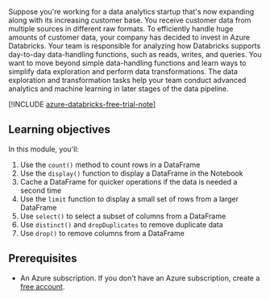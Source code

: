 Suppose you're working for a data analytics startup that's now expanding along with its increasing customer base. You receive customer data from multiple sources in different raw formats. To efficiently handle huge amounts of customer data, your company has decided to invest in Azure Databricks. Your team is responsible for analyzing how Databricks supports day-to-day data-handling functions, such as reads, writes, and queries. You want to move beyond simple data-handling functions and learn ways to simplify data exploration and perform data transformations. The data exploration and transformation tasks help your team conduct advanced analytics and machine learning in later stages of the data pipeline.

[!INCLUDE [azure-databricks-free-trial-note](../../../includes/azure-databricks-free-trial-note.md)]

## Learning objectives

In this module, you'll:

1. Use the `count()` method to count rows in a DataFrame
1. Use the `display()` function to display a DataFrame in the Notebook
1. Cache a DataFrame for quicker operations if the data is needed a second time
1. Use the `limit` function to display a small set of rows from a larger DataFrame
1. Use `select()` to select a subset of columns from a DataFrame
1. Use `distinct()` and `dropDuplicates` to remove duplicate data
1. Use `drop()` to remove columns from a DataFrame

## Prerequisites

- An Azure subscription. If you don't have an Azure subscription, create a [free account](https://azure.microsoft.com/free).